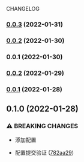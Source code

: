 CHANGELOG
### [0.0.3](https://github.com/taokepppooo/sky-lark/compare/v0.0.2...v0.0.3) (2022-01-31)

### [0.0.2](https://github.com/taokepppooo/sky-lark/compare/v0.0.1...v0.0.2) (2022-01-30)

### 0.0.1 (2022-01-30)

### [0.0.2](https://github.com/taokepppooo/sky-lark/compare/v0.0.1...v0.0.2) (2022-01-29)

### [0.0.1](https://github.com/taokepppooo/sky-lark/compare/v0.1.0...v0.0.1) (2022-01-28)

## 0.1.0 (2022-01-28)


### ⚠ BREAKING CHANGES

* 添加配置

* 配置提交验证 ([782aa29](https://github.com/taokepppooo/sky-lark/commit/782aa29933f68d8176ed1656f4ae167363f30f0f))
